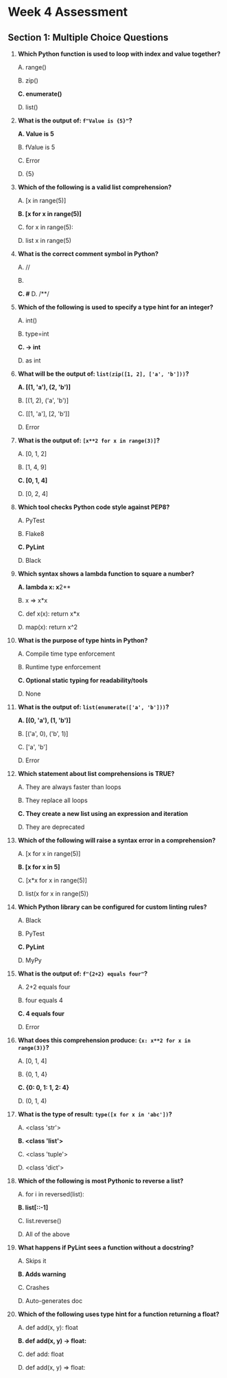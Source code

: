 #  Week 4 Assessment 

##  Section 1: Multiple Choice Questions


1. **Which Python function is used to loop with index and value together?** 

   A. range()

   B. zip()

   **C. enumerate()**

   D. list()


2. **What is the output of: `f"Value is {5}"`?**

   **A. Value is 5**

   B. fValue is 5

   C. Error

   D. {5}

3. **Which of the following is a valid list comprehension?** 

   A. [x in range(5)]

   **B. [x for x in range(5)]**

   C. for x in range(5):

   D. list x in range(5)


4. **What is the correct comment symbol in Python?**

   A. //

   B. <!-- -->

   **C. #**
   D. /**/


5. **Which of the following is used to specify a type hint for an integer?** 

   A. int()

   B. type=int

   **C. -> int**

   D. as int

6. **What will be the output of: `list(zip([1, 2], ['a', 'b']))`?** 

   **A. [(1, 'a'), (2, 'b')]**

   B. [(1, 2), ('a', 'b')]

   C. [[1, 'a'], [2, 'b']]

   D. Error

7. **What is the output of: `[x**2 for x in range(3)]`?**

   A. [0, 1, 2]

   B. [1, 4, 9]

   **C. [0, 1, 4]**

   D. [0, 2, 4]

8. **Which tool checks Python code style against PEP8?** 

   A. PyTest

   B. Flake8

   **C. PyLint**

   D. Black

9. **Which syntax shows a lambda function to square a number?** 

   **A. lambda x: x**2**

   B. x => x*x

   C. def x(x): return x*x

   D. map(x): return x^2

10. **What is the purpose of type hints in Python?** 

    A. Compile time type enforcement

    B. Runtime type enforcement

    **C. Optional static typing for readability/tools**

    D. None

11. **What is the output of: `list(enumerate(['a', 'b']))`?**

    **A. [(0, 'a'), (1, 'b')]**

    B. [('a', 0), ('b', 1)]

    C. ['a', 'b']

    D. Error

12. **Which statement about list comprehensions is TRUE?**

    A. They are always faster than loops

    B. They replace all loops

    **C. They create a new list using an expression and iteration**

    D. They are deprecated

13. **Which of the following will raise a syntax error in a comprehension?** 

    A. [x for x in range(5)]

    **B. [x for x in 5]**

    C. [x*x for x in range(5)]

    D. list(x for x in range(5))

14. **Which Python library can be configured for custom linting rules?** 

    A. Black

    B. PyTest

    **C. PyLint**

    D. MyPy


15. **What is the output of: `f"{2+2} equals four"`?** 

    A. 2+2 equals four

    B. four equals 4

    **C. 4 equals four**

    D. Error

16. **What does this comprehension produce: `{x: x**2 for x in range(3)}`?** 

    A. [0, 1, 4]

    B. {0, 1, 4}

    **C. {0: 0, 1: 1, 2: 4}**

    D. (0, 1, 4)

17. **What is the type of result: `type([x for x in 'abc'])`?** 

    A. <class 'str'>

    **B. <class 'list'>**

    C. <class 'tuple'>

    D. <class 'dict'>

18. **Which of the following is most Pythonic to reverse a list?** 

    A. for i in reversed(list):

    **B. list[::-1]**

    C. list.reverse()

    D. All of the above

19. **What happens if PyLint sees a function without a docstring?** 

    A. Skips it

    **B. Adds warning**

    C. Crashes

    D. Auto-generates doc

20. **Which of the following uses type hint for a function returning a float?**

    A. def add(x, y): float

    **B. def add(x, y) -> float:**
   
    C. def add: float

    D. def add(x, y) => float:
